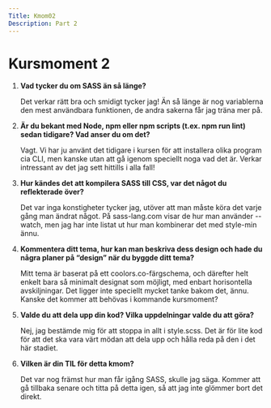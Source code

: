 ```yaml
---
Title: Kmom02
Description: Part 2
---
```


Kursmoment 2
==================

1. **Vad tycker du om SASS än så länge?**

    Det verkar rätt bra och smidigt tycker jag! Än så länge är nog variablerna den mest användbara funktionen, de andra sakerna får jag träna mer på.

2. **Är du bekant med Node, npm eller npm scripts (t.ex. npm run lint) sedan tidigare? Vad anser du om det?**

    Vagt. Vi har ju använt det tidigare i kursen för att installera olika program cia CLI, men kanske utan att gå igenom speciellt noga vad det är. Verkar intressant av det jag sett hittills i alla fall!

3. **Hur kändes det att kompilera SASS till CSS, var det något du reflekterade över?**

    Det var inga konstigheter tycker jag, utöver att man måste köra det varje gång man ändrat något. På sass-lang.com visar de hur man använder --watch, men jag har inte listat ut hur man kombinerar det med style-min ännu.

4. **Kommentera ditt tema, hur kan man beskriva dess design och hade du några planer på “design” när du byggde ditt tema?**

    Mitt tema är baserat på ett coolors.co-färgschema, och därefter helt enkelt bara så minimalt designat som möjligt, med enbart horisontella avskiljningar. Det ligger inte speciellt mycket tanke bakom det, ännu. Kanske det kommer att behövas i kommande kursmoment?

5. **Valde du att dela upp din kod? Vilka uppdelningar valde du att göra?**

    Nej, jag bestämde mig för att stoppa in allt i style.scss. Det är för lite kod för att det ska vara värt mödan att dela upp och hålla reda på den i det här stadiet. 

6. **Vilken är din TIL för detta kmom?**

    Det var nog främst hur man får igång SASS, skulle jag säga. Kommer att gå tillbaka senare och titta på detta igen, så att jag inte glömmer bort det direkt.
